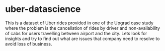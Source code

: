 # uber-datascience
This is a dataset of Uber rides provided in one of the Upgrad case study where the problem is the cancellation of rides by driver and non-availability of cabs for users travelling between airport and the city. Lets look for insights and try to find out what are issues that company need to resolve to avoid loss of business.
